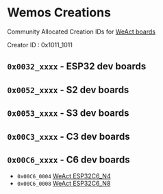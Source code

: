 # Wemos Creations

Community Allocated Creation IDs for [WeAct boards](https://weactstudio.aliexpress.com/store/910567080)

Creator ID : 0x1011_1011

## `0x0032_xxxx` - ESP32 dev boards

## `0x0052_xxxx` - S2 dev boards

## `0x0053_xxxx` - S3 dev boards

## `0x00C3_xxxx` - C3 dev boards

## `0x00C6_xxxx` - C6 dev boards
*  `0x00C6_0004` [WeAct ESP32C6_N4](https://www.aliexpress.com/item/1005005569520224.html)
*  `0x00C6_0008` [WeAct ESP32C6_N8](https://www.aliexpress.com/item/1005005569520224.html)
